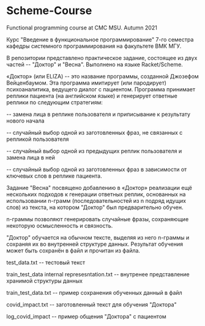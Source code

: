 # Scheme-Course
Functional programming course at CMC MSU. Autumn 2021

Курс "Введение в функциональное программирование" 7-го семестра кафедры системного программирования на факультете ВМК МГУ.

В репозитории представлено практическое задание, состоящее из двух частей -- "Доктор" и "Весна".
Выполнено на языке Racket/Scheme.

«Доктор» (или ELIZA) -- это название программы, созданной Джозефом Вейценбаумом.
Эта программа имитирует (или пародирует) психоаналитика, ведущего диалог с пациентом.
Программа принимает реплики пациента (на английском языке) и генерирует ответные реплики по следующим стратегиям:

-- замена лица в реплике пользователя и приписывание к результату нового начала

-- случайный выбор одной из заготовленных фраз, не связанных с репликой пользователя

-- случайный выбор одной из предыдущих реплик пользователя и замена лица в ней

-- случайный выбор одной из заготовленных фраз в зависимости от ключевых слов в реплике пациента.

Задание "Весна" посвящено добавлению в «Доктор» реализации ещё нескольких подходов к генерации ответных реплик,
основанных на использовании n-грамм (последовательностей из n подряд идущих слов) из текста, на котором "Доктор" был предварительно обучен.

n-граммы позволяют генерировать случайные фразы, сохраняющие некоторую осмысленность и связность.

"Доктор" обучается на обычном тексте, выделяя из него n-граммы и сохраняя их во внутренней структуре данных.
Результат обучения может быть сохранён в файл и прочитан из файла.

test_data.txt -- тестовый текст

train_test_data internal represesntation.txt -- внутренее представление хранимой структуры данных

train_test_data.txt -- пример сохранения обученных данный в файл


covid_impact.txt -- заготовленный текст для обучения "Доктора"

log_covid_impact -- пример общения "Доктора" с пациентом
